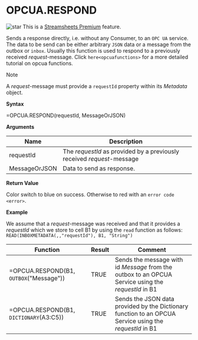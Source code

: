 # OPCUA.RESPOND

![star](/images/star.svg) This is a [Streamsheets
Premium](https://cedalo.com/download/) feature.

Sends a response directly, i.e. without any Consumer, to an `OPC UA`
service. The data to be send can be either arbitrary `JSON` data or a
message from the outbox or `inbox`. Usually this function is used to
respond to a previously received *request*-message. Click
`here<opcuafunctions>` for a more detailed tutorial on opcua functions.

<div class="note">

<div class="title">

Note

</div>

A *request*-message must provide a `requestId` property within its
*Metadata* object.

</div>

**Syntax**

=OPCUA.RESPOND(requestId, MessageOrJSON)

**Arguments**

| Name          | Description                                                            |
|---------------|------------------------------------------------------------------------|
| requestId     | The *requestId* as provided by a previously received *request*-message |
| MessageOrJSON | Data to send as response.                                              |

**Return Value**

Color switch to blue on success. Otherwise to red with an
`error code <error>`.

**Example**

We assume that a *request*-message was received and that it provides a
*requestId* which we store to cell B1 by using the `read` function as
follows: `READ(INBOXMETADATA(,,"requestId"), B1, "String")`

| Function                                | Result | Comment                                                                                                 |
|-----------------------------------------|--------|---------------------------------------------------------------------------------------------------------|
| =OPCUA.RESPOND(B1, `OUTBOX`("Message")) | TRUE   | Sends the message with id *Message* from the outbox to an OPCUA Service using the *requestId* in B1     |
| =OPCUA.RESPOND(B1, `DICTIONARY`(A3:C5)) | TRUE   | Sends the JSON data provided by the Dictionary function to an OPCUA Service using the *requestId* in B1 |
